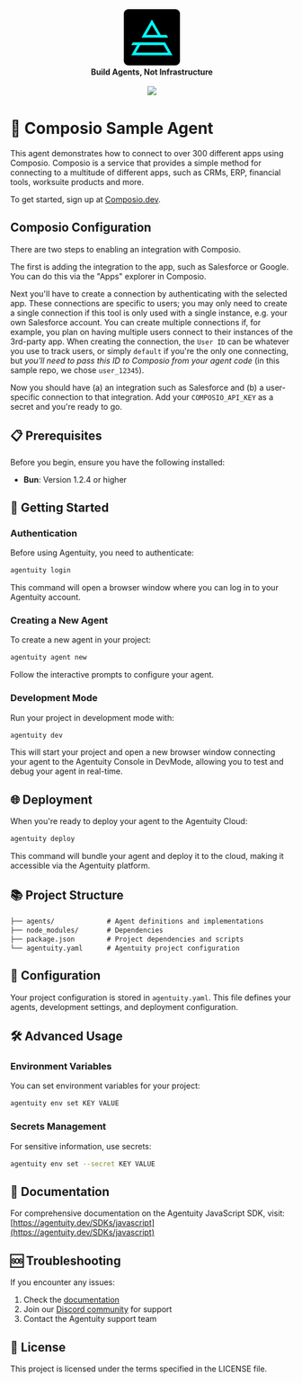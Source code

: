 <div align="center">
    <img src="https://raw.githubusercontent.com/agentuity/cli/refs/heads/main/.github/Agentuity.png" alt="Agentuity" width="100"/> <br/>
    <strong>Build Agents, Not Infrastructure</strong> <br/>
    <br/>
        <a target="_blank" href="https://app.agentuity.com/deploy" alt="Agentuity">
            <img src="https://app.agentuity.com/img/deploy.svg" /> 
        </a>
    <br />
</div>

# 🤖 Composio Sample Agent

This agent demonstrates how to connect to over 300 different apps using Composio. Composio is a service that provides a simple method for connecting to a multitude of different apps, such as CRMs, ERP, financial tools, worksuite products and more.

To get started, sign up at [Composio.dev](https://composio.dev).

## Composio Configuration

There are two steps to enabling an integration with Composio.

The first is adding the integration to the app, such as Salesforce or Google. You can do this via the "Apps" explorer in Composio.

Next you'll have to create a connection by authenticating with the selected app. These connections are specific to users; you may only need to create a single connection if this tool is only used with a single instance, e.g. your own Salesforce account. You can create multiple connections if, for example, you plan on having multiple users connect to their instances of the 3rd-party app. When creating the connection, the `User ID` can be whatever you use to track users, or simply `default` if you're the only one connecting, but _you'll need to pass this ID to Composio from your agent code_ (in this sample repo, we chose `user_12345`).

Now you should have (a) an integration such as Salesforce and (b) a user-specific connection to that  integration. Add your `COMPOSIO_API_KEY` as a secret and you're ready to go.

## 📋 Prerequisites

Before you begin, ensure you have the following installed:

- **Bun**: Version 1.2.4 or higher

## 🚀 Getting Started

### Authentication

Before using Agentuity, you need to authenticate:

```bash
agentuity login
```

This command will open a browser window where you can log in to your Agentuity account.

### Creating a New Agent

To create a new agent in your project:

```bash
agentuity agent new
```

Follow the interactive prompts to configure your agent.

### Development Mode

Run your project in development mode with:

```bash
agentuity dev
```

This will start your project and open a new browser window connecting your agent to the Agentuity Console in DevMode, allowing you to test and debug your agent in real-time.

## 🌐 Deployment

When you're ready to deploy your agent to the Agentuity Cloud:

```bash
agentuity deploy
```

This command will bundle your agent and deploy it to the cloud, making it accessible via the Agentuity platform.

## 📚 Project Structure

```
├── agents/             # Agent definitions and implementations
├── node_modules/       # Dependencies
├── package.json        # Project dependencies and scripts
└── agentuity.yaml      # Agentuity project configuration
```

## 🔧 Configuration

Your project configuration is stored in `agentuity.yaml`. This file defines your agents, development settings, and deployment configuration.

## 🛠️ Advanced Usage

### Environment Variables

You can set environment variables for your project:

```bash
agentuity env set KEY VALUE
```

### Secrets Management

For sensitive information, use secrets:

```bash
agentuity env set --secret KEY VALUE
```

## 📖 Documentation

For comprehensive documentation on the Agentuity JavaScript SDK, visit:
[https://agentuity.dev/SDKs/javascript](https://agentuity.dev/SDKs/javascript)

## 🆘 Troubleshooting

If you encounter any issues:

1. Check the [documentation](https://agentuity.dev/SDKs/javascript)
2. Join our [Discord community](https://discord.gg/agentuity) for support
3. Contact the Agentuity support team

## 📝 License

This project is licensed under the terms specified in the LICENSE file.
